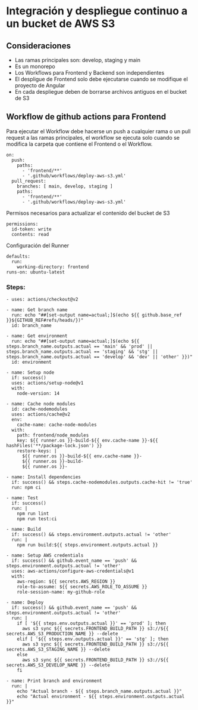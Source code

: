 # Integración y despliegue continuo a un bucket de AWS S3

## Consideraciones

- Las ramas principales son: develop, staging y main
- Es un monorepo
- Los Workflows para Frontend y Backend son independientes
- El despligue de Frontend solo debe ejecutarse cuando se modifique el proyecto de Angular
- En cada despliegue deben de borrarse archivos antiguos en el bucket de S3


## Workflow de github actions para Frontend


Para ejecutar el Workflow debe hacerse un push a cualquier rama o un pull request a las ramas principales, el workflow se ejecuta solo cuando se modifica la carpeta que contiene el Frontend o el Workflow.

```
on:
  push:
    paths: 
      - 'frontend/**'
      - '.github/workflows/deploy-aws-s3.yml'
  pull_request:
    branches: [ main, develop, staging ]
    paths: 
      - 'frontend/**'
      - '.github/workflows/deploy-aws-s3.yml'
```


Permisos necesarios para actualizar el contenido del bucket de S3

```
permissions:
  id-token: write
  contents: read
```


Configuración del Runner

```
defaults:
  run:
    working-directory: frontend
runs-on: ubuntu-latest
```

### Steps:

```
- uses: actions/checkout@v2

- name: Get branch name
  run: echo "##[set-output name=actual;]$(echo ${{ github.base_ref }}${GITHUB_REF#refs/heads/})"
  id: branch_name

- name: Get environment
  run: echo "##[set-output name=actual;]$(echo ${{ steps.branch_name.outputs.actual == 'main' && 'prod' || steps.branch_name.outputs.actual == 'staging' && 'stg' || steps.branch_name.outputs.actual == 'develop' && 'dev' || 'other' }})"        
  id: environment

- name: Setup node
  if: success()
  uses: actions/setup-node@v1
  with:
    node-version: 14

- name: Cache node modules
  id: cache-nodemodules
  uses: actions/cache@v2
  env:
    cache-name: cache-node-modules
  with:
    path: frontend/node_modules
    key: ${{ runner.os }}-build-${{ env.cache-name }}-${{ hashFiles('**/package-lock.json') }}
    restore-keys: |
      ${{ runner.os }}-build-${{ env.cache-name }}-
      ${{ runner.os }}-build-
      ${{ runner.os }}-

- name: Install dependencies
  if: success() && steps.cache-nodemodules.outputs.cache-hit != 'true'
  run: npm ci

- name: Test
  if: success()
  run: |
    npm run lint
    npm run test:ci

- name: Build
  if: success() && steps.environment.outputs.actual != 'other'
  run: |
    npm run build:${{ steps.environment.outputs.actual }}

- name: Setup AWS credentials
  if: success() && github.event_name == 'push' && steps.environment.outputs.actual != 'other'
  uses: aws-actions/configure-aws-credentials@v1
  with:
    aws-region: ${{ secrets.AWS_REGION }}
    role-to-assume: ${{ secrets.AWS_ROLE_TO_ASSUME }}
    role-session-name: my-github-role

- name: Deploy
  if: success() && github.event_name == 'push' && steps.environment.outputs.actual != 'other'
  run: |
    if [ '${{ steps.env.outputs.actual }}' == 'prod' ]; then
      aws s3 sync ${{ secrets.FRONTEND_BUILD_PATH }} s3://${{ secrets.AWS_S3_PRODUCTION_NAME }} --delete
    elif [ '${{ steps.env.outputs.actual }}' == 'stg' ]; then
      aws s3 sync ${{ secrets.FRONTEND_BUILD_PATH }} s3://${{ secrets.AWS_S3_STAGING_NAME }} --delete
    else
      aws s3 sync ${{ secrets.FRONTEND_BUILD_PATH }} s3://${{ secrets.AWS_S3_DEVELOP_NAME }} --delete
    fi

- name: Print branch and environment
  run: |
    echo "Actual branch - ${{ steps.branch_name.outputs.actual }}"
    echo "Actual environment - ${{ steps.environment.outputs.actual }}"
```